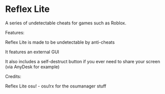 # Reflex Lite

A series of undetectable cheats for games such as Roblox.



Features:

Reflex Lite is made to be undetectable by anti-cheats

It features an external GUI

It also includes a self-destruct button if you ever need to share your screen (via AnyDesk for example)

Credits:

Reflex Lite osu! - osu!rx for the osumanager stuff
